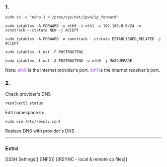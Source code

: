 ### 1.
<pre><code>sudo sh -c "echo 1 > /proc/sys/net/ipv4/ip_forward"

sudo iptables -A FORWARD -o eth0 -i eth1 -s 192.168.0.0/24 -m conntrack --ctstate NEW -j ACCEPT

sudo iptables -A FORWARD -m conntrack --ctstate ESTABLISHED,RELATED -j ACCEPT

sudo iptables -t nat -F POSTROUTING

sudo iptables -t nat -A POSTROUTING -o eth0 -j MASQUERADE</code></pre>

Note: 
<font color="#aa57fc">eth0</font> is the internet provider's port.
<font color="#aa57fc">eth1</font> is the internet receiver's port.

### 2. 

Check provider's DNS
<pre><code>resolvectl status</code></pre>

Edit namespace in:
<pre><code>sudo vim /etc/resolv.conf</code></pre>

Replace DNS with provider's DNS

- - -
### Extra
[[SSH Settings]]
[[NFS]]
[[RSYNC - local & remote cp files]]
